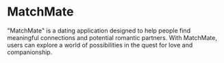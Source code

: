 # MatchMate
"MatchMate" is a dating application designed to help people find meaningful connections and potential romantic partners. With MatchMate, users can explore a world of possibilities in the quest for love and companionship. 
